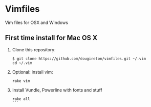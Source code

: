 Vimfiles
========

Vim files for OSX and Windows


## First time install for Mac OS X
1. Clone this repository:

    ```
    $ git clone https://github.com/dougireton/vimfiles.git ~/.vim
    cd ~/.vim
    ````


2. Optional: install vim:
    ```
    rake vim
    ```

3. Install Vundle, Powerline with fonts and stuff
    ````
    rake all
    ```

